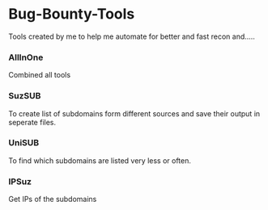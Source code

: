 # Bug-Bounty-Tools
Tools created by me to help me automate for better and fast recon and.....

### AllInOne
Combined all tools

### SuzSUB
To create list of subdomains form different sources and save their output in seperate files.

### UniSUB
To find which subdomains are listed very less or often.

### IPSuz
Get IPs of the subdomains
